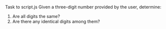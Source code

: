 Task to script.js
Given a three-digit number provided by the user, determine:
1. Are all digits the same?
2. Are there any identical digits among them?